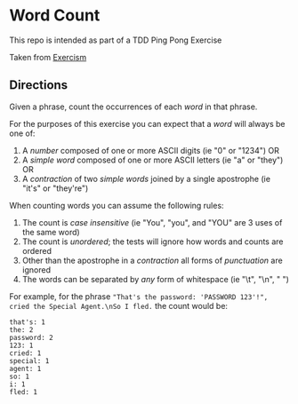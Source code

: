 # Word Count

This repo is intended as part of a TDD Ping Pong Exercise

Taken from [Exercism](https://exercism.org/tracks/javascript/exercises/word-count)

## Directions 

Given a phrase, count the occurrences of each _word_ in that phrase.

For the purposes of this exercise you can expect that a _word_ will always be one of:

1. A _number_ composed of one or more ASCII digits (ie "0" or "1234") OR
1. A _simple word_ composed of one or more ASCII letters (ie "a" or "they") OR
1. A _contraction_ of two _simple words_ joined by a single apostrophe (ie "it's" or "they're")

When counting words you can assume the following rules:

1. The count is _case insensitive_ (ie "You", "you", and "YOU" are 3 uses of the same word)
1. The count is _unordered_; the tests will ignore how words and counts are ordered
1. Other than the apostrophe in a _contraction_ all forms of _punctuation_ are ignored
1. The words can be separated by _any_ form of whitespace (ie "\t", "\n", " ")

For example, for the phrase `"That's the password: 'PASSWORD 123'!", cried the Special Agent.\nSo I fled.` the count would be:

```text
that's: 1
the: 2
password: 2
123: 1
cried: 1
special: 1
agent: 1
so: 1
i: 1
fled: 1
```
